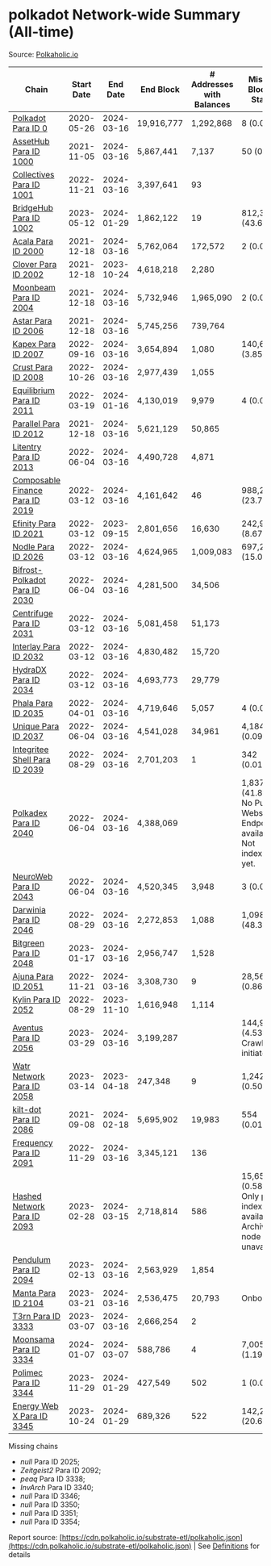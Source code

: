 # polkadot Network-wide Summary (All-time)

Source: [Polkaholic.io](https://polkaholic.io)


| Chain            | Start Date | End Date | End Block | # Addresses with Balances | Missing Blocks / Status |
| ---------------- | ---------- | ---------| --------- | ------------------------- | ----------------------- |
| [Polkadot Para ID 0](/polkadot/0-polkadot) | 2020-05-26 | 2024-03-16 | 19,916,777 |  1,292,868 | 8 (0.00%)  |
| [AssetHub Para ID 1000](/polkadot/1000-assethub) | 2021-11-05 | 2024-03-16 | 5,867,441 |  7,137 | 50 (0.00%)  |
| [Collectives Para ID 1001](/polkadot/1001-collectives) | 2022-11-21 | 2024-03-16 | 3,397,641 |  93 |    |
| [BridgeHub Para ID 1002](/polkadot/1002-bridgehub) | 2023-05-12 | 2024-01-29 | 1,862,122 |  19 | 812,302 (43.62%)  |
| [Acala Para ID 2000](/polkadot/2000-acala) | 2021-12-18 | 2024-03-16 | 5,762,064 |  172,572 | 2 (0.00%)  |
| [Clover Para ID 2002](/polkadot/2002-clover) | 2021-12-18 | 2023-10-24 | 4,618,218 |  2,280 |    |
| [Moonbeam Para ID 2004](/polkadot/2004-moonbeam) | 2021-12-18 | 2024-03-16 | 5,732,946 |  1,965,090 | 2 (0.00%)  |
| [Astar Para ID 2006](/polkadot/2006-astar) | 2021-12-18 | 2024-03-16 | 5,745,256 |  739,764 |    |
| [Kapex Para ID 2007](/polkadot/2007-kapex) | 2022-09-16 | 2024-03-16 | 3,654,894 |  1,080 | 140,668 (3.85%)  |
| [Crust Para ID 2008](/polkadot/2008-crust) | 2022-10-26 | 2024-03-16 | 2,977,439 |  1,055 |    |
| [Equilibrium Para ID 2011](/polkadot/2011-equilibrium) | 2022-03-19 | 2024-01-16 | 4,130,019 |  9,979 | 4 (0.00%)  |
| [Parallel Para ID 2012](/polkadot/2012-parallel) | 2021-12-18 | 2024-03-16 | 5,621,129 |  50,865 |    |
| [Litentry Para ID 2013](/polkadot/2013-litentry) | 2022-06-04 | 2024-03-16 | 4,490,728 |  4,871 |    |
| [Composable Finance Para ID 2019](/polkadot/2019-composable) | 2022-03-12 | 2024-03-16 | 4,161,642 |  46 | 988,228 (23.75%)  |
| [Efinity Para ID 2021](/polkadot/2021-efinity) | 2022-03-12 | 2023-09-15 | 2,801,656 |  16,630 | 242,949 (8.67%)  |
| [Nodle Para ID 2026](/polkadot/2026-nodle) | 2022-03-12 | 2024-03-16 | 4,624,965 |  1,009,083 | 697,251 (15.08%)  |
| [Bifrost-Polkadot Para ID 2030](/polkadot/2030-bifrost) | 2022-06-04 | 2024-03-16 | 4,281,500 |  34,506 |    |
| [Centrifuge Para ID 2031](/polkadot/2031-centrifuge) | 2022-03-12 | 2024-03-16 | 5,081,458 |  51,173 |    |
| [Interlay Para ID 2032](/polkadot/2032-interlay) | 2022-03-12 | 2024-03-16 | 4,830,482 |  15,720 |    |
| [HydraDX Para ID 2034](/polkadot/2034-hydradx) | 2022-03-12 | 2024-03-16 | 4,693,773 |  29,779 |    |
| [Phala Para ID 2035](/polkadot/2035-phala) | 2022-04-01 | 2024-03-16 | 4,719,646 |  5,057 | 4 (0.00%)  |
| [Unique Para ID 2037](/polkadot/2037-unique) | 2022-06-04 | 2024-03-16 | 4,541,028 |  34,961 | 4,184 (0.09%)  |
| [Integritee Shell Para ID 2039](/polkadot/2039-integritee) | 2022-08-29 | 2024-03-16 | 2,701,203 |  1 | 342 (0.01%)  |
| [Polkadex Para ID 2040](/polkadot/2040-polkadex) | 2022-06-04 | 2024-03-16 | 4,388,069 |   | 1,837,152 (41.87%) No Public Websocket Endpoint available: Not indexing yet. |
| [NeuroWeb Para ID 2043](/polkadot/2043-neuroweb) | 2022-06-04 | 2024-03-16 | 4,520,345 |  3,948 | 3 (0.00%)  |
| [Darwinia Para ID 2046](/polkadot/2046-darwinia) | 2022-08-29 | 2024-03-16 | 2,272,853 |  1,088 | 1,098,047 (48.31%)  |
| [Bitgreen Para ID 2048](/polkadot/2048-bitgreen) | 2023-01-17 | 2024-03-16 | 2,956,747 |  1,528 |    |
| [Ajuna Para ID 2051](/polkadot/2051-ajuna) | 2022-11-21 | 2024-03-16 | 3,308,730 |  9 | 28,565 (0.86%)  |
| [Kylin Para ID 2052](/polkadot/2052-kylin) | 2022-08-29 | 2023-11-10 | 1,616,948 |  1,114 |    |
| [Aventus Para ID 2056](/polkadot/2056-aventus) | 2023-03-29 | 2024-03-16 | 3,199,287 |   | 144,921 (4.53%) Crawling initiated |
| [Watr Network Para ID 2058](/polkadot/2058-watr) | 2023-03-14 | 2023-04-18 | 247,348 |  9 | 1,242 (0.50%)  |
| [kilt-dot Para ID 2086](/polkadot/2086-kilt) | 2021-09-08 | 2024-02-18 | 5,695,902 |  19,983 | 554 (0.01%)  |
| [Frequency Para ID 2091](/polkadot/2091-frequency) | 2022-11-29 | 2024-03-16 | 3,345,121 |  136 |    |
| [Hashed Network Para ID 2093](/polkadot/2093-hashed) | 2023-02-28 | 2024-03-15 | 2,718,814 |  586 | 15,650 (0.58%) Only partial index available: Archive node unavailable |
| [Pendulum Para ID 2094](/polkadot/2094-pendulum) | 2023-02-13 | 2024-03-16 | 2,563,929 |  1,854 |    |
| [Manta Para ID 2104](/polkadot/2104-manta) | 2023-03-21 | 2024-03-16 | 2,536,475 |  20,793 |   Onboarding |
| [T3rn Para ID 3333](/polkadot/3333-t3rn) | 2023-03-07 | 2024-03-16 | 2,666,254 |  2 |    |
| [Moonsama Para ID 3334](/polkadot/3334-moonsama) | 2024-01-07 | 2024-03-07 | 588,786 |  4 | 7,005 (1.19%)  |
| [Polimec Para ID 3344](/polkadot/3344-polimec) | 2023-11-29 | 2024-01-29 | 427,549 |  502 | 1 (0.00%)  |
| [Energy Web X Para ID 3345](/polkadot/3345-energywebx) | 2023-10-24 | 2024-01-29 | 689,326 |  522 | 142,272 (20.64%)  |

Missing chains


* *null* Para ID 2025; 
* *Zeitgeist2* Para ID 2092; 
* *peaq* Para ID 3338; 
* *InvArch* Para ID 3340; 
* *null* Para ID 3346; 
* *null* Para ID 3350; 
* *null* Para ID 3351; 
* *null* Para ID 3354; 

Report source: [https://cdn.polkaholic.io/substrate-etl/polkaholic.json](https://cdn.polkaholic.io/substrate-etl/polkaholic.json) | See [Definitions](/DEFINITIONS.md) for details
